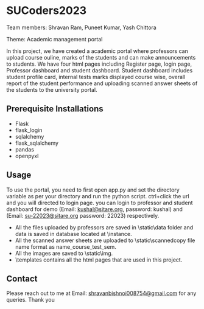 # SUCoders2023
Team members: Shravan Ram, Puneet Kumar, Yash Chittora

Theme: Academic management portal

In this project, we have created a academic portal where professors can upload course ouline, marks of the students and can make announcements to students. We have four html pages including Register page, login page, Professor dashboard and student dashboard. Student dashboard includes student profile card, internal tests marks displayed course wise, overall report of the student performance and uploading scanned answer sheets of the students to the university portal.

## Prerequisite Installations
- Flask
- flask_login
- sqlalchemy
- flask_sqlalchemy
- pandas
- openpyxl

## Usage
To use the portal, you need to first open app.py and set the directory variable as per your directory and run the python script.
ctrl+click the url and you will directed to login page. you can login to professor and student dashboard for demo (Email: kushal@sitare.org, password: kushal) and (Email: su-22023@sitare.org password: 22023) respectively.
- All the files uploaded by professors are saved in \static\data folder and data is saved in database located at \instance.
- All the scanned answer sheets are uploaded to \static\scannedcopy file name format as name_course_test_sem.
- All the images are saved to \static\img.
- \templates contains all the html pages that are used in this project.


## Contact
Please reach out to me at Email: shravanbishnoi008754@gmail.com for any queries.
Thank you
